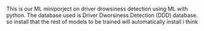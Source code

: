 This is our ML miniporject on driver drowsiness detection using ML with python. 
The database used is Driver Dworsiness Detection (DDD) database. so install that
the rest of models to be trained will automatically install i think
